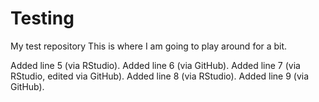 # Testing
My test repository
This is where I am going to play around for a bit. 

Added line 5 (via RStudio).
Added line 6 (via GitHub).
Added line 7 (via RStudio, edited via GitHub). 
Added line 8 (via RStudio). 
Added line 9 (via GitHub). 
